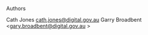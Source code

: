 Authors  

Cath Jones <cath.jones@digital.gov.au>
Garry Broadbent <gary.broadbent@digital.gov.au >  
